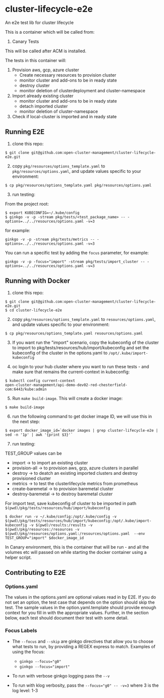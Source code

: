 # cluster-lifecycle-e2e
An e2e test lib for cluster lifecycle

This is a container which will be called from:

1. Canary Tests

This will be called after ACM is installed.

The tests in this container will:
1. Provision aws, gcp, azure cluster
    - Create necessary resources to provision cluster
    - monitor cluster and add-ons to be in ready state
    - destroy cluster
    - monitor deletion of clusterdeployment and cluster-namespace
2. Import already existing cluster
    - monitor cluster and add-ons to be in ready state
    - detach imported cluster
    - monitor deletion of cluster-namespace
3. Check if local-cluster is imported and in ready state

## Running E2E

1. clone this repo:

```
$ git clone git@github.com:open-cluster-management/cluster-lifecycle-e2e.git
```

2. copy `pkg/resources/options_template.yaml` to `pkg/resources/options.yaml`, and update values specific to your environment:

```
$ cp pkg/resources/options_template.yaml pkg/resources/options.yaml
```

3. run testing:

From the project root:
```
$ export KUBECONFIG=~/.kube/config
$ ginkgo -v -p -stream pkg/tests/<test_package_name> -- -options=../../resources/options.yaml -v=3
```
for example:
```
ginkgo -v -p -stream pkg/tests/metrics -- -options=../../resources/options.yaml -v=3
```

You can run a specific test by adding the `focus` parameter, for example:

```
ginkgo -v -p -focus="import" -stream pkg/tests/import_cluster -- -options=../../resources/options.yaml -v=3
```

## Running with Docker

1. clone this repo:

```
$ git clone git@github.com:open-cluster-management/cluster-lifecycle-e2e.git
$ cd cluster-lifecycle-e2e
```

2. copy `pkg/resources/options_template.yaml` to `resources/options.yaml`, and update values specific to your environment:

```
$ cp pkg/resources/options_template.yaml resources/options.yaml
```

3. If you want run the "import" scenario, copy the kubeconfig of the cluster to import to pkg/tests/resources/hub/import/kubeconfig and set the kubeconfig of the cluster in the options.yaml to `/opt/.kube/import-kubeconfig`

4. oc login to your hub cluster where you want to run these tests - and make sure that remains the current-context in kubeconfig:

```
$ kubectl config current-context
open-cluster-management/api-demo-dev02-red-chesterfield-com:6443/kube:admin
```

5. Run `make build-image`. This will create a docker image:

```
$ make build-image
```

6. run the following command to get docker image ID, we will use this in the next step:

```
$ export docker_image_id=`docker images | grep cluster-lifecycle-e2e | sed -n '1p' | awk '{print $3}'`
```

7. run testing:

TEST_GROUP values can be
- import -> to import an existing cluster
- provision-all -> to provision aws, gcp, azure clusters in parallel
- destroy -> to deatch an existing imported clusters and destroy provisioned cluster
- metrics -> to test the clusterlifecycle metrics from prometheus
- create-baremetal -> to provision baremetal cluster
- destroy-baremetal -> to destroy baremetal cluster

For import test, save kubeconfig of cluster to be imported in path `$(pwd)/pkg/tests/resources/hub/import/kubeconfig`

```
$ docker run -v ~/.kube/config:/opt/.kube/config -v $(pwd)/pkg/tests/resources/hub/import/kubeconfig:/opt/.kube/import-kubeconfig -v $(pwd)/results:/results -v $(pwd)/pkg/resources:/resources -v $(pwd)/pkg/resources/options.yaml:/resources/options.yaml  --env TEST_GROUP="import" $docker_image_id
```

In Canary environment, this is the container that will be run - and all the volumes etc will passed on while starting the docker container using a helper script.

## Contributing to E2E

### Options.yaml

The values in the options.yaml are optional values read in by E2E. If you do not set an option, the test case that depends on the option should skip the test. The sample values in the option.yaml.template should provide enough context for you fill in with the appropriate values. Further, in the section below, each test should document their test with some detail.

### Focus Labels

* The `--focus` and `--skip` are ginkgo directives that allow you to choose what tests to run, by providing a REGEX express to match. Examples of using the focus:

    * `ginkgo --focus="g0"`
    * `ginkgo --focus="import"`

* To run with verbose ginkgo logging pass the `--v`
* To run with klog verbosity, pass the `--focus="g0" -- -v=3` where 3 is the log level: 1-3
